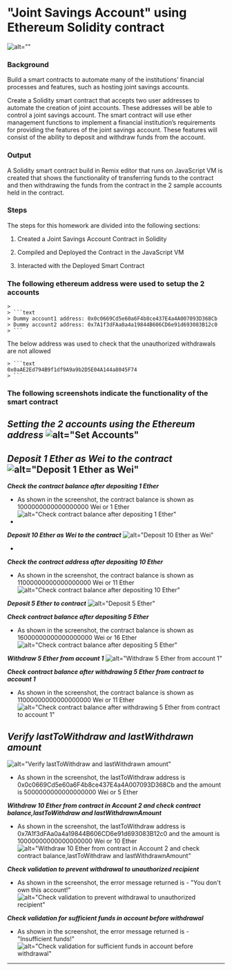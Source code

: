 # "Joint Savings Account" using Ethereum Solidity contract

![alt=""](Images/20-5-challenge-image.png)

### Background

Build a smart contracts to automate many of the institutions’ financial processes and features, such as hosting joint savings accounts.

Create a Solidity smart contract that accepts two user addresses to automate the creation of joint accounts. These addresses will be able to control a joint savings account. The smart contract will use ether management functions to implement a financial institution’s requirements for providing the features of the joint savings account. These features will consist of the ability to deposit and withdraw funds from the account.

### Output


A Solidity smart contract build in Remix editor that runs on JavaScript VM is created that shows the functionality of transferring funds to the contract and then withdrawing the funds from the contract in the 2 sample accounts held in the contract.

### Steps

The steps for this homework are divided into the following sections:

1. Created a Joint Savings Account Contract in Solidity

2. Compiled and Deployed the Contract in the JavaScript VM

3. Interacted with the Deployed Smart Contract

### The following ethereum address were used to setup the 2 accounts

    >
    > ```text
    > Dummy account1 address: 0x0c0669Cd5e60a6F4b8ce437E4a4A007093D368Cb
    > Dummy account2 address: 0x7A1f3dFAa0a4a19844B606CD6e91d693083B12c0
    > ```


The below address was used to check that the unauthorized withdrawals are not allowed

>>
    > ```text 
    0x0aAE2Ed794B9f1df9A9a9b2D5E04A144a8045F74
    > ```


### The following screenshots indicate the functionality of the smart contract

***Setting the 2 accounts using the Ethereum address***
![alt="Set Accounts"](Execution_Results/1_setAccounts.png)
-
***Deposit 1 Ether as Wei to the contract***
![alt="Deposit 1 Ether as Wei"](Execution_Results/2_Deposit_1_Ether_As_Wei.png)
-
***Check the contract balance after depositing 1 Ether***
- As shown in the screenshot, the contract balance is shown as 1000000000000000000 Wei or 1 Ether
![alt="Check contract balance after depositing 1 Ether"](Execution_Results/3_CheckContractBalanceAfterDepositing_1_Ether.png)
-
***Deposit 10 Ether as Wei to the contract***
![alt="Deposit 10 Ether as Wei"](Execution_Results/4_Deposit_10_Ether_As_Wei.png)

-
***Check the contract address after depositing 10 Ether***
- As shown in the screenshot, the contract balance is shown as 11000000000000000000 Wei or 11 Ether
![alt="Check contract balance after depositing 10 Ether"](Execution_Results/5_CheckContractBalanceAfterDepositing_10_Ether.png)

***Deposit 5 Ether to contract***
![alt="Deposit 5 Ether"](Execution_Results/6_Deposit5Ether.png)

***Check contract balance after depositing 5 Ether***
- As shown in the screenshot, the contract balance is shown as 16000000000000000000 Wei or 16 Ether
![alt="Check contract balance after depositing 5 Ether"](Execution_Results/7_CheckContractBalanceAfterDepositing5Ether.png)

***Withdraw 5 Ether from account 1***
![alt="Withdraw 5 Ether from account 1"](Execution_Results/8_Withdraw_5_EtherIn_AccountOne.png)

***Check contract balance after withdrawing 5 Ether from contract to account 1***
- As shown in the screenshot, the contract balance is shown as 11000000000000000000 Wei or 11 Ether
![alt="Check contract balance after withdrawing 5 Ether from contract to account 1"](Execution_Results/9_CheckContractBalanceAfterWithraw5EtherToAccountOne.png)


***Verify lastToWithdraw and lastWithdrawn amount***
-
![alt="Verify lastToWithdraw and lastWithdrawn amount"](Execution_Results/10_VerifyLastToWithdraw_LastWithdrawnAmount.png)
- As shown in the screenshot, the lastToWithdraw address is 0x0c0669Cd5e60a6F4b8ce437E4a4A007093D368Cb and the amount is 5000000000000000000 Wei or 5 Ether

***Withdraw 10 Ether from contract in Account 2 and check contract balance,lastToWithdraw and lastWithdrawnAmount***
- As shown in the screenshot, the lastToWithdraw address is 0x7A1f3dFAa0a4a19844B606CD6e91d693083B12c0 and the amount is 10000000000000000000 Wei or 10 Ether
![alt="Withdraw 10 Ether from contract in Account 2 and check contract balance,lastToWithdraw and lastWithdrawnAmount"](Execution_Results/11_Withdraw_10_EtherInAccount2_Check_contractBalance_lastWtithdraw_lastWithdrawAmount.png)

***Check validation to prevent withdrawal to unauthorized recipient***
- As shown in the screenshot, the error message returned is - "You don't own this account!"
![alt="Check validation to prevent withdrawal to unauthorized recipient"](Execution_Results/12_TestWithdrawToUnAuthorizedAccount.png)

***Check validation for sufficient funds in account before withdrawal***
- As shown in the screenshot, the error message returned is - "Insufficient funds!"
![alt="Check validation for sufficient funds in account before withdrawal"](Execution_Results/13_TestInsufficientFundsCheck.png)

















---

